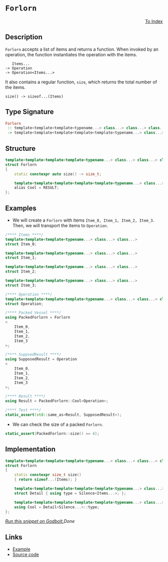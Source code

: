 <!-- Copyright 2024 Feng Mofan
SPDX-License-Identifier: Apache-2.0 -->

# `Forlorn`

<p style='text-align: right;'><a href="../utilities.md#forlorn">To Index</a></p>

## Description

`Forlorn` accepts a list of items and returns a function.
When invoked by an operation, the function instantiates the operation with the items.

<pre><code>   Items...
-> Operation
-> Operation&lt;Items...&gt;</code></pre>

It also contains a regular function, `size`, which returns the total number of the items.

<pre><code>size() -> sizeof...(Items)</code></pre>

## Type Signature

```Haskell
Forlorn
 :: template<template<template<typename...> class...> class...> class...
 -> template<template<template<template<template<typename...> class...> class...> class...> class...>
```

## Structure

```C++
template<template<template<template<typename...> class...> class...> class...>
struct Forlorn
{
    static constexpr auto size() -> size_t;

    template<template<template<template<template<typename...> class...> class...> class...> class>
    alias Cool = RESULT;
};
```

## Examples

- We will create a `Forlorn` with items `Item_0, Item_1, Item_2, Item_3`.
Then, we will transport the items to `Operation`.

```C++
/**** Items ****/
template<template<template<typename...> class...> class...>
struct Item_0;

template<template<template<typename...> class...> class...>
struct Item_1;

template<template<template<typename...> class...> class...>
struct Item_2;

template<template<template<typename...> class...> class...>
struct Item_3;

/**** Operation ****/
template<template<template<template<typename...> class...> class...> class...>
struct Operation;

/**** Packed Vessel ****/
using PackedForlorn = Forlorn
<
    Item_0, 
    Item_1, 
    Item_2, 
    Item_3
>;

/**** SuppsedResult ****/
using SupposedResult = Operation
<
    Item_0, 
    Item_1, 
    Item_2, 
    Item_3
>;

/**** Result ****/
using Result = PackedForlorn::Cool<Operation>;

/**** Test ****/
static_assert(std::same_as<Result, SupposedResult>);
```

- We can check the size of a packed `Forlorn`.

```C++
static_assert(PackedForlorn::size() == 4);
```

## Implementation

```C++
template<template<template<template<typename...> class...> class...> class...Items>
struct Forlorn
{
    static constexpr size_t size()
    { return sizeof...(Items); }

    template<template<template<template<template<typename...> class...> class...> class...> class Silence>
    struct Detail { using type = Silence<Items...>; };

    template<template<template<template<template<typename...> class...> class...> class...> class...Silence>
    using Cool = Detail<Silence...>::type;
};
```

[*Run this snippet on Godbolt.*](https://godbolt.org/#z:OYLghAFBqd5QCxAYwPYBMCmBRdBLAF1QCcAaPECAMzwBtMA7AQwFtMQByARg9KtQYEAysib0QXACx8BBAKoBnTAAUAHpwAMvAFYTStJg1DIApACYAQuYukl9ZATwDKjdAGFUtAK4sGISQDMpK4AMngMmAByPgBGmMQgAOwArKQADqgKhE4MHt6%2B/kEZWY4CYRHRLHEJKbaY9qUMQgRMxAR5Pn6BdQ05za0E5VGx8UmpCi1tHQXdEwNDldVjAJS2qF7EyOwcAPQAVAeHR8cnezsmGgCC%2B4cA1AAimGmujMh4mAq3R%2BdXN6f/xx%2BlwuwLMAXCyG8WFuJgCbmQE3QWCosOwIJBfwBWIOQMxtwAkiw0vQ2IImI0vodcdiaWd0VcCJgiQZGbC3IzmeTMGyOcSuTymXzWXCCABPZ7MNgAOhlqNukKYCgUMqlcoVSpVaoMGpl%2BI5ClRIImxC8DluADESLQSAx0YkrFdbk7bnNHMh5QIJphVGliC68AAvTAAfQI/qDEGWIOdMPtt2ImAIGwY4cwqCoKogeqZCijAQssfu9MuMd5LO5IsF5YFnOF7Kr/MrtYr7PFjFYmE1AWw8u1ytl3d7iv7qsH6pHWuHtyEdFeFbRjudxtNYceLTosYLXiyRluYueMIC92ns4YWzZ2ZYE%2B7sILJkSRfzxdLDbrZcb9ebNaFLffb7bkqdgOPbjl2IF9mBQ46qO4HDiqM70Ge87Rs627hMAtweJ4h7HmuTB0GyCFzmBIAgPuFYOsCD63sWmK0ic1J3OaeDEBMtzYKorDEpglI4hi9EAkC6JghCUI8WyaBIWkBAGjeVz8Xcl6fN8IJ/r%2Br7qV%2BIoAR2kGgcBUHXgulzLmal7BhoNHyQyGnftWTY/jyOnSgZ%2BkwYZYFGgQJpmRywZcFZwI2Vpn6OQ59mthKumuRBMVwcBXk%2BWG5lmIFqm2eFH5qU5UUue5bmTtBhpXKZyV%2BQEaW/EctwAPLPMQ5I5LxdLBWFoURdlmX/rlQH5bFfXxQNRVySZ3krrV9WNQIlXXNVyhMMgADWmDoLcABqHx2M1QJobu81LStlrENaxAprCx5HSdtryXCKFOuZGikDCi73X5XBPXdBJ%2BWYH0vV9TLBhVN1ok%2B1mzXcQheGkaRKOgABKHxeLQYYqVcu0YZD0OZCtCMKEjYbnRN8RTddwK3X9D2/SWzrme9z3U69AM/fTMbmUDZMg5RCkHLcuP49tILo7ziPIzhtz7ct6CXTapFYbQbJ1cTjSGqDQXgzzAAqHwo1SXmNcgwbDvEBAQIipEKB2huyW4fPI09mPFDjIsEKieZc1VAn/IxPNCJgkmrRxXH0ALHuewxxaungBtG20EAS4dVoyyAWQRssOGE5IbscKstCcMkvB%2BBwWikKgnBuNY1guusmziWCPCkAQmjZ6si0gMkkhShoAAcZhmAAnH3XDJN3XdcIkiTSLnHCSLwLASBoj2F8XpccLwCggI9jdF9npBwLAMCICA6wEGkXgEOQlBoESs7EJEHacKoXcAGwALRP5ItzAMg7pSFKZi8CtQgJA8DoD0PwQQIgxDsCkDIQQigVDqG3qQXQ70ADuDU0icB4DnPOBcm4l04DVM%2Bp8wzpluI/V%2B79P7f1uL/MwtwIAeGvvQP05gAhcGWLwLeWhVgQCQFfNIN8L4QAETfEAwApA/RoMjeI68IAxHwTEcIrRRRYN4Eo5gxBRQ1RiNoP2W965X1JAQGqDBaCqKQVgGIXhgBuDELQde3BeBYBYIYYA4hLEsX0XgAAbh8fB3o/Zn22PXcIjIp7F1oHgGIDUtEeCwPg7yeA55ONIH44gMRsaPFcUYKJRgm6rCoAYYACg1rvFQYrQu9dwHCFEOIGBNT4FqHwSg/QbiUAV0sPoaJ69ICrFQNJHIjiX6InOqYSw1gzDL3ScQEB/i%2Bk9G8c4CArhph%2BHeqEcIwwqijHesUbIAg1l6H2Y0BYIwEjvTsEspokx2ieE6HoK5Dg%2Bi3LOTsi5thblHMua8rZixdmrAUNXLYEgcEcHzqQJevAV7kOfm/D%2BX8f4d3oRAXAQDWF104Q3ApqwECYCYFgBIkZSCt0CFKPuAQJ4aEkGYSQT8F7JCfn3fQnAZ6kDnuwqUT8uBPy7n3UeT925DwpU/SF%2BCV5rw3ti7evCD58KPsQs%2BwjREsLvmwTgrQWA%2BMSC/JgQ5dxcD7lKLgncAH4CILM0B70amQPqdIRpShmlIN0D9dBTBMFOLBRCqFBCOBEJPmfW4ZCKHwv1RhQ1xrO4MKYYIlhMIwRmCxdwne8qVXxGVagZhowFRGENVwR60jGSsUoAopBGiVFqNIOWrROi9EOErUYxgJizEWOLlYmxdjaAOMrS4txHi21eOeX4xxxdAnIGCZWsJ9R8FRJiSo%2BJ2xi5JJSfXdJmSlDZL7ehApfBimlPKZUytNq6nQPtbIJpiDi4urafk8ZVgumzt6cSgZjRhmjKPHeyZ0z4iWvmcSp5jQXAMHcPcgoGzgNvKWHszIBzcigfWekGDpy/nnMefUa5/QpjwbQ70AQmHBgofeY8r52GfnzEI1BwFwLoFerwUgmFIaqE5vDUak1GgGFootfG9hSacWkDxQS0YxKp5so5Ua6lKQ%2B7jwCDSulkh3o%2BolbYKVybZXwHlcfEhGas233vhwTVVCrw%2BPdD4iN5YJhmvRSAsBshbWntgfIR1l6dAgCCG6j12CWXgro8vQhirSFUHIYZhQxnbimaNeZsMjDM2xviNxgIvGZW734TFoRFARGpZYSAYz0NgzheDJF4Mqh358DoEWuRpbi7VosfXartb9ENszcY0x5j8HttsfYxx9de25MXc4wdjhh0BNUEExkk7BDTqQbO2JooF2JNmSu3ga6slMi3fkpLRSmAlLKZgCpEoj22ZPRIM9cCnMtNcze4wnSbCPvgP0wZnpOA7DNp%2BywUzoUzLmU%2BwF6HnnLNWaR4IEGKO7MQyUHI3ywewcg6DgDLyBiQ7h3h35FRUNkaw/kBDcw2gw4uVRjYIKOFee9eKzgQWP5GZM2ZrkbFUXmpINxjhXC%2BMCcJZQMFomQD9ylAEAIyRh7yYXrzxIvKxX0c4JKzefHSXJHJWPRIC8u6SEHlwHuZhRVTwCD56FEvpU8LBf/MXvnV56%2Bbmk2ROR/BAA)$Done$

## Links

- [Example](../../code/facilities/utilities/forlorn/implementation.hpp)
- [Source code](../../../conceptrodon/forlorn.hpp)
